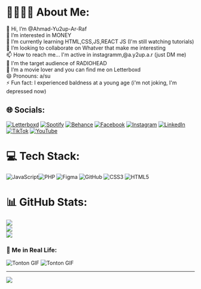 #  🤫🧏🏻‍♂️ About Me:


👋 Hi, I’m @Ahmad-Yu2up-Ar-Raf<br>👀 I’m interested in MONEY<br>🌱 I’m currently learning  HTML,CSS,JS,REACT JS (I'm still watching tutorials)<br>💞️ I’m looking to collaborate on Whatver that make me interesting<br>📫 How to reach me... I'm active in instagramm,@a.y2up.a.r (just DM me)<br>🎸 I'm the target audience of RADIOHEAD<br>👀 I’m a movie lover and you can find me on Letterboxd   <br>😄 Pronouns: a/su<br>⚡ Fun fact: I experienced baldness at a young age (i'm not joking, I'm depressed now)


## 🌐 Socials:

[![Letterboxd](https://img.shields.io/badge/Letterboxd-41A0D9?logo=letterboxd&logoColor=white)](https://letterboxd.com/yusufzolldcky/) [![Spotify](https://img.shields.io/badge/Spotify-1DB954?logo=spotify&logoColor=white)](https://open.spotify.com/user/A.Y2up.A) 
[![Behance](https://img.shields.io/badge/Behance-1769ff?logo=behance&logoColor=white)](https://behance.net/ahmadyar-rafi) [![Facebook](https://img.shields.io/badge/Facebook-%231877F2.svg?logo=Facebook&logoColor=white)](https://facebook.com/ahmad.y.arrafi) [![Instagram](https://img.shields.io/badge/Instagram-%23E4405F.svg?logo=Instagram&logoColor=white)](https://instagram.com/a.yu2up.a.r) [![LinkedIn](https://img.shields.io/badge/LinkedIn-%230077B5.svg?logo=linkedin&logoColor=white)](https://linkedin.com/in/ahmad-yusuf-ar-rafi-9b85b8323) [![TikTok](https://img.shields.io/badge/TikTok-%23000000.svg?logo=TikTok&logoColor=white)](https://tiktok.com/@a.yusuf.a.r) [![YouTube](https://img.shields.io/badge/YouTube-%23FF0000.svg?logo=YouTube&logoColor=white)](https://youtube.com/@MyNameIsThom) 

# 💻 Tech Stack:
![JavaScript](https://img.shields.io/badge/javascript-%23323330.svg?style=flat&logo=javascript&logoColor=%23F7DF1E)![PHP](https://img.shields.io/badge/php-%23777BB4.svg?style=flat&logo=php&logoColor=white) ![Figma](https://img.shields.io/badge/figma-%23F24E1E.svg?style=flat&logo=figma&logoColor=white) ![GitHub](https://img.shields.io/badge/github-%23121011.svg?style=flat&logo=github&logoColor=white) ![CSS3](https://img.shields.io/badge/css3-%231572B6.svg?style=flat&logo=css3&logoColor=white) ![HTML5](https://img.shields.io/badge/html5-%23E34F26.svg?style=flat&logo=html5&logoColor=white)
# 📊 GitHub Stats:

![](https://github-readme-stats.vercel.app/api?username=Ahmad-Yu2up-Ar-Raf&theme=shadow_green&hide_border=false&include_all_commits=false&count_private=false)<br/>
![](https://github-readme-streak-stats.herokuapp.com/?user=Ahmad-Yu2up-Ar-Raf&theme=shadow_green&hide_border=false)<br/>
![](https://github-readme-stats.vercel.app/api/top-langs/?username=Ahmad-Yu2up-Ar-Raf&theme=shadow_green&hide_border=false&include_all_commits=false&count_private=false&layout=compact)

### 🗿 Me in Real Life:

![Tonton GIF](https://media1.tenor.com/m/UboGD8wUpxIAAAAd/blade-runner-2049-officer-k.gif)
![Tonton GIF](https://media1.tenor.com/m/Azkco9iXdL0AAAAd/fight-club.gif)


---
[![](https://visitcount.itsvg.in/api?id=Ahmad-Yu2up-Ar-Raf&icon=2&color=8)](https://visitcount.itsvg.in)




